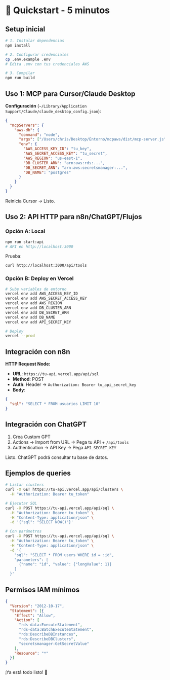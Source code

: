 # 🚀 Quickstart - 5 minutos

## Setup inicial

```bash
# 1. Instalar dependencias
npm install

# 2. Configurar credenciales
cp .env.example .env
# Edita .env con tus credenciales AWS

# 3. Compilar
npm run build
```

## Uso 1: MCP para Cursor/Claude Desktop

**Configuración** (`~/Library/Application Support/Claude/claude_desktop_config.json`):

```json
{
  "mcpServers": {
    "aws-db": {
      "command": "node",
      "args": ["/Users/chris/Desktop/Entorno/mcpaws/dist/mcp-server.js"],
      "env": {
        "AWS_ACCESS_KEY_ID": "tu_key",
        "AWS_SECRET_ACCESS_KEY": "tu_secret",
        "AWS_REGION": "us-east-1",
        "DB_CLUSTER_ARN": "arn:aws:rds:...",
        "DB_SECRET_ARN": "arn:aws:secretsmanager:...",
        "DB_NAME": "postgres"
      }
    }
  }
}
```

Reinicia Cursor → Listo.

## Uso 2: API HTTP para n8n/ChatGPT/Flujos

### Opción A: Local

```bash
npm run start:api
# API en http://localhost:3000
```

Prueba:
```bash
curl http://localhost:3000/api/tools
```

### Opción B: Deploy en Vercel

```bash
# Sube variables de entorno
vercel env add AWS_ACCESS_KEY_ID
vercel env add AWS_SECRET_ACCESS_KEY
vercel env add AWS_REGION
vercel env add DB_CLUSTER_ARN
vercel env add DB_SECRET_ARN
vercel env add DB_NAME
vercel env add API_SECRET_KEY

# Deploy
vercel --prod
```

## Integración con n8n

**HTTP Request Node:**

- **URL**: `https://tu-api.vercel.app/api/sql`
- **Method**: POST
- **Auth**: Header → `Authorization: Bearer tu_api_secret_key`
- **Body**:
```json
{
  "sql": "SELECT * FROM usuarios LIMIT 10"
}
```

## Integración con ChatGPT

1. Crea Custom GPT
2. Actions → Import from URL → Pega tu API + `/api/tools`
3. Authentication → API Key → Pega `API_SECRET_KEY`

Listo. ChatGPT podrá consultar tu base de datos.

## Ejemplos de queries

```bash
# Listar clusters
curl -X GET https://tu-api.vercel.app/api/clusters \
  -H "Authorization: Bearer tu_token"

# Ejecutar SQL
curl -X POST https://tu-api.vercel.app/api/sql \
  -H "Authorization: Bearer tu_token" \
  -H "Content-Type: application/json" \
  -d '{"sql": "SELECT NOW()"}'

# Con parámetros
curl -X POST https://tu-api.vercel.app/api/sql \
  -H "Authorization: Bearer tu_token" \
  -H "Content-Type: application/json" \
  -d '{
    "sql": "SELECT * FROM users WHERE id = :id",
    "parameters": [
      {"name": "id", "value": {"longValue": 1}}
    ]
  }'
```

## Permisos IAM mínimos

```json
{
  "Version": "2012-10-17",
  "Statement": [{
    "Effect": "Allow",
    "Action": [
      "rds-data:ExecuteStatement",
      "rds-data:BatchExecuteStatement",
      "rds:DescribeDBInstances",
      "rds:DescribeDBClusters",
      "secretsmanager:GetSecretValue"
    ],
    "Resource": "*"
  }]
}
```

¡Ya está todo listo! 🎉

